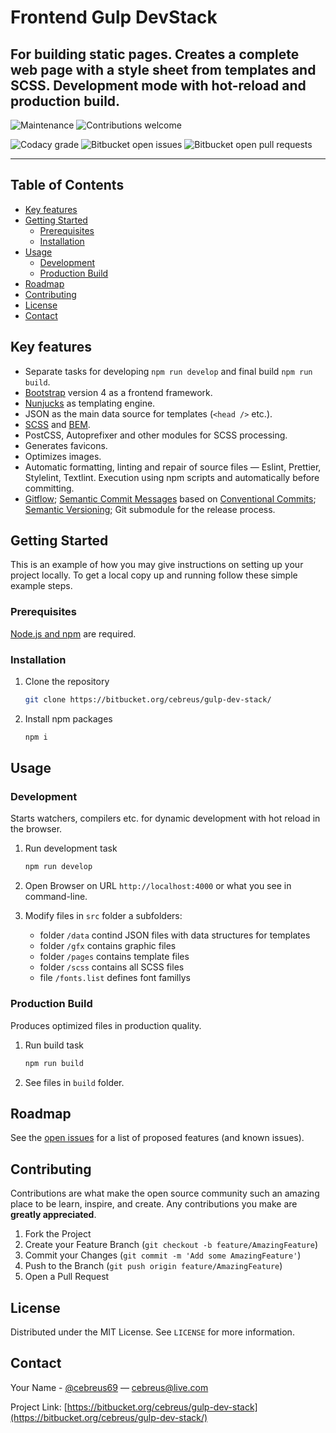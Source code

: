 # Frontend Gulp DevStack

## For building static pages. Creates a complete web page with a style sheet from templates and SCSS. Development mode with hot-reload and production build.

![Maintenance](https://img.shields.io/maintenance/yes/2022)
![Contributions welcome](https://img.shields.io/badge/contributions-welcome-green.svg)

![Codacy grade](https://img.shields.io/codacy/grade/5508ca7b76d14320bc3e18e22b6c7740)
![Bitbucket open issues](https://img.shields.io/bitbucket/issues/cebreus/gulp-dev-stack)
![Bitbucket open pull requests](https://img.shields.io/bitbucket/pr/cebreus/gulp-dev-stack)

* * *

## Table of Contents

-   [Key features](#key-features)
-   [Getting Started](#getting-started)
    -   [Prerequisites](#prerequisites)
    -   [Installation](#installation)
-   [Usage](#usage)
    -   [Development](#development)
    -   [Production Build](#production-build)
-   [Roadmap](#roadmap)
-   [Contributing](#contributing)
-   [License](#license)
-   [Contact](#contact)

## Key features

-   Separate tasks for developing `npm run develop` and final build `npm run build`.
-   [Bootstrap](https://getbootstrap.com/) version 4 as a frontend framework.
-   [Nunjucks](https://mozilla.github.io/nunjucks/) as templating engine.
-   JSON as the main data source for templates (`<head />` etc.).
-   [SCSS](https://sass-lang.com/) and [BEM](https://en.bem.info/).
-   PostCSS, Autoprefixer and other modules for SCSS processing.
-   Generates favicons.
-   Optimizes images.
-   Automatic formatting, linting and repair of source files — Eslint, Prettier, Stylelint, Textlint. Execution using npm scripts and automatically before committing.
-   [Gitflow](https://www.atlassian.com/git/tutorials/comparing-workflows/gitflow-workflow); [Semantic Commit Messages](https://seesparkbox.com/foundry/semantic_commit_messages) based on [Conventional Commits](https://www.conventionalcommits.org/); [Semantic Versioning](https://semver.org/); Git submodule for the release process.

## Getting Started

This is an example of how you may give instructions on setting up your project locally. To get a local copy up and running follow these simple example steps.

### Prerequisites

[Node.js and npm](https://nodejs.org/en/) are required.

### Installation

1.  Clone the repository

    ```bash
    git clone https://bitbucket.org/cebreus/gulp-dev-stack/
    ```

2.  Install npm packages

    ```bash
    npm i
    ```

## Usage

### Development

Starts watchers, compilers etc. for dynamic development with hot reload in the browser.

1.  Run development task

    ```bash
    npm run develop
    ```

2.  Open Browser on URL `http://localhost:4000` or what you see in command-line.

3.  Modify files in `src` folder a subfolders:

    -   folder `/data` contind JSON files with data structures for templates
    -   folder `/gfx` contains graphic files
    -   folder `/pages` contains template files
    -   folder `/scss` contains all SCSS files
    -   file `/fonts.list` defines font famillys

### Production Build

Produces optimized files in production quality.

1.  Run build task

    ```bash
    npm run build
    ```

2.  See files in `build` folder.

## Roadmap

See the [open issues](https://bitbucket.org/cebreus/gulp-dev-stack/issues?status=new&status=open) for a list of proposed features (and known issues).

## Contributing

Contributions are what make the open source community such an amazing place to be learn, inspire, and create. Any contributions you make are **greatly appreciated**.

1.  Fork the Project
2.  Create your Feature Branch (`git checkout -b feature/AmazingFeature`)
3.  Commit your Changes (`git commit -m 'Add some AmazingFeature'`)
4.  Push to the Branch (`git push origin feature/AmazingFeature`)
5.  Open a Pull Request

## License

Distributed under the MIT License. See `LICENSE` for more information.

## Contact

Your Name - [@cebreus69](https://twitter.com/cebreus69) — cebreus@live.com

Project Link: [https://bitbucket.org/cebreus/gulp-dev-stack](https://bitbucket.org/cebreus/gulp-dev-stack/)
